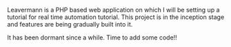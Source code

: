 Leavermann is a PHP based web application on which I will be setting up a tutorial for real time automation tutorial. This project is in the inception stage and features are being gradually built into it.  

It has been dormant since a while. Time to add some code!!
